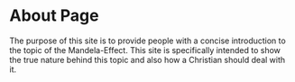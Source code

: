 # About Page

The purpose of this site is to provide people with a concise introduction to the topic of the Mandela-Effect. This site is specifically intended to show the true nature behind this topic and also how a Christian should deal with it.